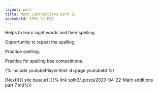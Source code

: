 ```yaml
---
layout: post
title: Math Subtractions part 15
youtubeId: fF8t_YJ_PQ8
---
```

 
 
Helps to learn sight words and their spelling.

Opportunitiy to repeat the spelling. 

Practice spelling. 
 
Practice for spelling bee competitions. 
 
{% include youtubePlayer.html id=page.youtubeId %}
 
 

[Next]({{ site.baseurl }}{% link  split3/_posts/2020-04-22-Math additions part 7.md%})
 
